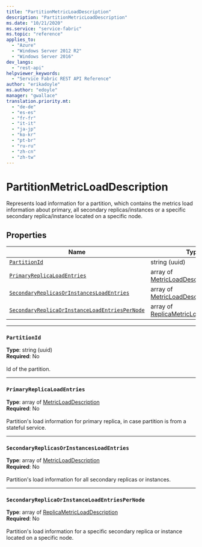 ```yaml
---
title: "PartitionMetricLoadDescription"
description: "PartitionMetricLoadDescription"
ms.date: "10/21/2020"
ms.service: "service-fabric"
ms.topic: "reference"
applies_to: 
  - "Azure"
  - "Windows Server 2012 R2"
  - "Windows Server 2016"
dev_langs: 
  - "rest-api"
helpviewer_keywords: 
  - "Service Fabric REST API Reference"
author: "erikadoyle"
ms.author: "edoyle"
manager: "gwallace"
translation.priority.mt: 
  - "de-de"
  - "es-es"
  - "fr-fr"
  - "it-it"
  - "ja-jp"
  - "ko-kr"
  - "pt-br"
  - "ru-ru"
  - "zh-cn"
  - "zh-tw"
---
```

# PartitionMetricLoadDescription

Represents load information for a partition, which contains the metrics load information about primary, all secondary replicas/instances or a specific secondary replica/instance located on a specific node.


## Properties
| Name | Type | Required |
| --- | --- | --- |
| [`PartitionId`](#partitionid) | string (uuid) | No |
| [`PrimaryReplicaLoadEntries`](#primaryreplicaloadentries) | array of [MetricLoadDescription](sfclient-v80-model-metricloaddescription.md) | No |
| [`SecondaryReplicasOrInstancesLoadEntries`](#secondaryreplicasorinstancesloadentries) | array of [MetricLoadDescription](sfclient-v80-model-metricloaddescription.md) | No |
| [`SecondaryReplicaOrInstanceLoadEntriesPerNode`](#secondaryreplicaorinstanceloadentriespernode) | array of [ReplicaMetricLoadDescription](sfclient-v80-model-replicametricloaddescription.md) | No |

____
### `PartitionId`
__Type__: string (uuid) <br/>
__Required__: No<br/>
<br/>
Id of the partition.

____
### `PrimaryReplicaLoadEntries`
__Type__: array of [MetricLoadDescription](sfclient-v80-model-metricloaddescription.md) <br/>
__Required__: No<br/>
<br/>
Partition's load information for primary replica, in case partition is from a stateful service.


____
### `SecondaryReplicasOrInstancesLoadEntries`
__Type__: array of [MetricLoadDescription](sfclient-v80-model-metricloaddescription.md) <br/>
__Required__: No<br/>
<br/>
Partition's load information for all secondary replicas or instances.


____
### `SecondaryReplicaOrInstanceLoadEntriesPerNode`
__Type__: array of [ReplicaMetricLoadDescription](sfclient-v80-model-replicametricloaddescription.md) <br/>
__Required__: No<br/>
<br/>
Partition's load information for a specific secondary replica or instance located on a specific node.

